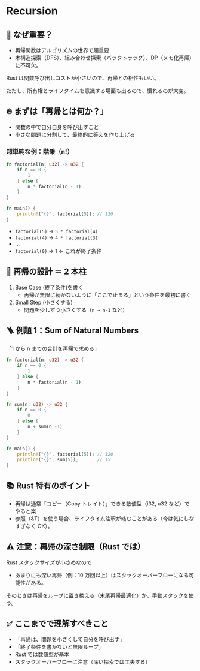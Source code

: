 # Recursion

## 🧠 なぜ重要？

- 再帰関数はアルゴリズムの世界で超重要
- 木構造探索（DFS）、組み合わせ探索（バックトラック）、DP（メモ化再帰）に不可欠。

Rust は関数呼び出しコストが小さいので、再帰との相性もいい。

ただし、所有権とライフタイムを意識する場面も出るので、慣れるのが大変。

## 🔥 まずは「再帰とは何か？」

- 関数の中で自分自身を呼び出すこと
- 小さな問題に分割して、最終的に答えを作り上げる

### 超単純な例：階乗（n!）

```rs
fn factorial(n: u32) -> u32 {
    if n == 0 {
        1
    } else {
        n * factorial(n - 1)
    }
}

fn main() {
    println!("{}", factorial(5)); // 120
}
```

- `factorial(5)` → `5 * factorial(4)`
- `factorial(4)` → `4 * factorial(3)`
- ...
- `factorial(0)` → 1 ← これが終了条件

## 📜 再帰の設計 ＝ 2 本柱

1. Base Case (終了条件)を書く
   - 再帰が無限に続かないように「ここで止まる」という条件を最初に書く
2. Small Step (小さくする)
   - 問題を少しずつ小さくする（`n → n-1` など）

## 🪜 例題 1：Sum of Natural Numbers

「1 から n までの合計を再帰で求める」

```rs
fn factorial(n: u32) -> u32 {
    if n == 0 {
        1
    } else {
        n * factorial(n - 1)
    }
}

fn sum(n: u32) -> u32 {
    if n == 0 {
        0
    } else {
        n + sum(n -1)
    }
}

fn main() {
    println!("{}", factorial(5)); // 120
    println!("{}", sum(5));       // 15
}
```

## 📚 Rust 特有のポイント

- 再帰は通常「コピー（Copy トレイト）」できる数値型（i32, u32 など）でやると楽
- 参照（&T）を使う場合、ライフタイム注釈が絡むことがある（今は気にしなすぎなく OK）。

## ⚠️ 注意：再帰の深さ制限（Rust では）

Rust スタックサイズが小さめなので

- あまりにも深い再帰（例：10 万回以上）はスタックオーバーフローになる可能性がある。

そのときは再帰をループに置き換える（末尾再帰最適化）か、手動スタックを使う。

## ✅ ここまでで理解すべきこと

- 「再帰は、問題を小さくして自分を呼び出す」
- 「終了条件を書かないと無限ループ」
- Rust では数値型が基本
- スタックオーバーフローに注意（深い探索では工夫する）
